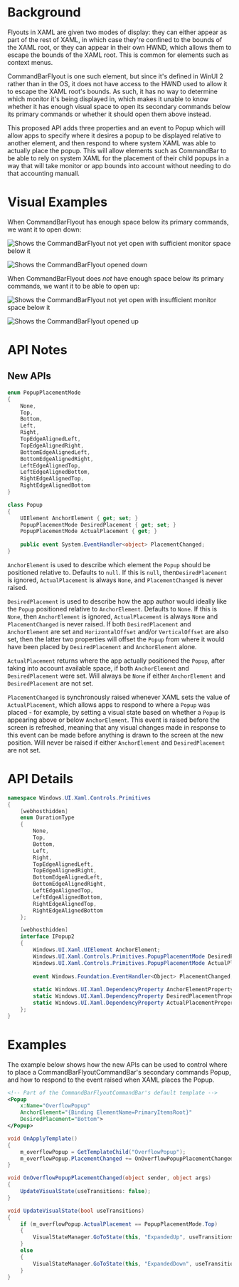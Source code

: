 <!-- The purpose of this spec is to describe a new feature and
its APIs that make up a new feature in WinUI. -->

<!-- There are two audiences for the spec. The first are people
that want to evaluate and give feedback on the API, as part of
the submission process.  When it's complete
it will be incorporated into the public documentation at
docs.microsoft.com (http://docs.microsoft.com/uwp/toolkits/winui/).
Hopefully we'll be able to copy it mostly verbatim.
So the second audience is everyone that reads there to learn how
and why to use this API. -->

# Background
<!-- Use this section to provide background context for the new API(s) 
in this spec. -->

<!-- This section and the appendix are the only sections that likely
do not get copied to docs.microsoft.com; they're just an aid to reading this spec. -->

<!-- If you're modifying an existing API, included a link here to the
existing page(s) -->

<!-- For example, this section is a place to explain why you're adding this API rather than
modifying an existing API. -->

<!-- For example, this is a place to provide a brief explanation of some dependent
area, just explanation enough to understand this new API, rather than telling
the reader "go read 100 pages of background information posted at ...". -->

Flyouts in XAML are given two modes of display: they can either appear as part of the rest of XAML,
in which case they're confined to the bounds of the XAML root, or they can appear in their own HWND, which
allows them to escape the bounds of the XAML root.  This is common for elements such as context menus.

CommandBarFlyout is one such element, but since it's defined in WinUI 2 rather than in the OS, it does not
have access to the HWND used to allow it to escape the XAML root's bounds.  As such, it has no way to
determine which monitor it's being displayed in, which makes it unable to know whether it has enough visual space
to open its secondary commands below its primary commands or whether it should open them above instead.

This proposed API adds three properties and an event to Popup which will allow apps to specify where it desires a popup
to be displayed relative to another element, and then respond to where system XAML was able to actually place
the popup.  This will allow elements such as CommandBar to be able to rely on system XAML for the placement of their
child popups in a way that will take monitor or app bounds into account without needing to do that accounting manuall.

# Visual Examples
<!-- Use this section to provide a brief description of the feature.
For an example, see the introduction to the PasswordBox control 
(http://docs.microsoft.com/windows/uwp/design/controls-and-patterns/password-box). -->

When CommandBarFlyout has enough space below its primary commands, we want it to open down:

![Shows the CommandBarFlyout not yet open with sufficient monitor space below it](images/CommandBarFlyout-SufficientSpace.png)

![Shows the CommandBarFlyout opened down](images/CommandBarFlyout-SufficientSpace-Open.png)

When CommandBarFlyout does *not* have enough space below its primary commands, we want it to be able to open up:

![Shows the CommandBarFlyout not yet open with insufficient monitor space below it](images/CommandBarFlyout-InsufficientSpace.png)

![Shows the CommandBarFlyout opened up](images/CommandBarFlyout-InsufficientSpace-Open.png)

# API Notes
<!-- Option 1: Give a one or two line description of each API (type
and member), or at least the ones that aren't obvious
from their name.  These descriptions are what show up
in IntelliSense. For properties, specify the default value of the property if it
isn't the type's default (for example an int-typed property that doesn't default to zero.) -->

<!-- Option 2: Put these descriptions in the below API Details section,
with a "///" comment above the member or type. -->

## New APIs

```csharp
enum PopupPlacementMode
{
    None,
    Top,
    Bottom,
    Left,
    Right,
    TopEdgeAlignedLeft,
    TopEdgeAlignedRight,
    BottomEdgeAlignedLeft,
    BottomEdgeAlignedRight,
    LeftEdgeAlignedTop,
    LeftEdgeAlignedBottom,
    RightEdgeAlignedTop,
    RightEdgeAlignedBottom
}

class Popup
{
    UIElement AnchorElement { get; set; }
    PopupPlacementMode DesiredPlacement { get; set; }
    PopupPlacementMode ActualPlacement { get; }
    
    public event System.EventHandler<object> PlacementChanged;
}
```

`AnchorElement` is used to describe which element the `Popup` should be positioned relative to.
Defaults to `null`.  If this is `null`, then`DesiredPlacement` is ignored, `ActualPlacement` is always `None`, and
`PlacementChanged` is never raised.

`DesiredPlacement` is used to describe how the app author would ideally like the `Popup`
positioned relative to `AnchorElement`.  Defaults to `None`.  If this is `None`, then `AnchorElement` is ignored,
`ActualPlacement` is always `None` and `PlacementChanged` is never raised. 
If both `DesiredPlacement` and `AnchorElement` are set and `HorizontalOffset` and/or `VerticalOffset`
are also set, then the latter two properties will offset the `Popup` from where it would have been
placed by `DesiredPlacement` and `AnchorElement` alone.

`ActualPlacement` returns where the app actually positioned the `Popup`, after taking into account
available space, if both `AnchorElement` and `DesiredPlacement` were set.  Will always be `None`
if either `AnchorElement` and `DesiredPlacement` are not set.

`PlacementChanged` is synchronously raised whenever XAML sets the value of `ActualPlacement`,
which allows apps to respond to where a `Popup` was placed - for example, by setting
a visual state based on whether a `Popup` is appearing above or below `AnchorElement`.
This event is raised before the screen is refreshed, meaning that any visual changes made
in response to this event can be made before anything is drawn to the screen at the new position.
Will never be raised if either `AnchorElement` and `DesiredPlacement` are not set.

# API Details
<!-- The exact API, in MIDL3 format (https://docs.microsoft.com/en-us/uwp/midl-3/) -->

```csharp
namespace Windows.UI.Xaml.Controls.Primitives
{
    [webhosthidden]
    enum DurationType
    {
        None,
        Top,
        Bottom,
        Left,
        Right,
        TopEdgeAlignedLeft,
        TopEdgeAlignedRight,
        BottomEdgeAlignedLeft,
        BottomEdgeAlignedRight,
        LeftEdgeAlignedTop,
        LeftEdgeAlignedBottom,
        RightEdgeAlignedTop,
        RightEdgeAlignedBottom
    };

    [webhosthidden]
    interface IPopup2
    {
        Windows.UI.Xaml.UIElement AnchorElement;
        Windows.UI.Xaml.Controls.Primitives.PopupPlacementMode DesiredPlacement;
        Windows.UI.Xaml.Controls.Primitives.PopupPlacementMode ActualPlacement { get; };
        
        event Windows.Foundation.EventHandler<Object> PlacementChanged;
        
        static Windows.UI.Xaml.DependencyProperty AnchorElementProperty{ get; };
        static Windows.UI.Xaml.DependencyProperty DesiredPlacementProperty{ get; };
        static Windows.UI.Xaml.DependencyProperty ActualPlacementProperty{ get; };
    };
}
```

# Examples
The example below shows how the new APIs can be used to control where to place a CommandBarFlyoutCommandBar's
secondary commands Popup, and how to respond to the event raised when XAML places the Popup.

```xml
<!-- Part of the CommandBarFlyoutCommandBar's default template -->
<Popup
    x:Name="OverflowPopup"
    AnchorElement="{Binding ElementName=PrimaryItemsRoot}"
    DesiredPlacement="Bottom">
</Popup>
```

```csharp
void OnApplyTemplate()
{
    m_overflowPopup = GetTemplateChild("OverflowPopup");
    m_overflowPopup.PlacementChanged += OnOverflowPopupPlacementChanged;
}

void OnOverflowPopupPlacementChanged(object sender, object args)
{
    UpdateVisualState(useTransitions: false);
}

void UpdateVisualState(bool useTransitions)
{
    if (m_overflowPopup.ActualPlacement == PopupPlacementMode.Top)
    {
        VisualStateManager.GoToState(this, "ExpandedUp", useTransitions);
    }
    else
    {
        VisualStateManager.GoToState(this, "ExpandedDown", useTransitions);
    }
}
```